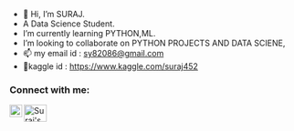 - 👋 Hi, I’m SURAJ.
- A Data Science Student.
- I’m currently learning PYTHON,ML.
- I’m looking to collaborate on PYTHON PROJECTS AND DATA SCIENE,
- 📫 my email id : sy82086@gmail.com 
- 🦩kaggle id : https://www.kaggle.com/suraj452

<h3 align="left">Connect with me:</h3>
<a href="https://www.instagram.com/suraj452/" target="blank"><img align="center" src="https://raw.githubusercontent.com/rahuldkjain/github-profile-readme-generator/master/src/images/icons/Social/instagram.svg" alt="Suraj's INsta" height="30" width="40" /></a>


</a>
<a href="https://www.linkedin.com/in/surajkumar-yadav-6ab2011a4/"><img align="left" src=""https://raw.githubusercontent.com/peterthehan/peterthehan/master/assets/linkedin.svg" alt-"suraj's LinkedIN" width="22px"/></a>



<!---
suraj4502/suraj4502 is a ✨ special ✨ repository because its `README.md` (this file) appears on your GitHub profile.
You can click the Preview link to take a look at your changes.
--->
